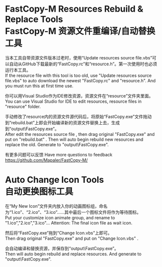 # FastCopy-M Resources Rebuild & Replace Tools<br>FastCopy-M 资源文件重编译/自动替换工具

当本工具自带资源文件版本过老时，使用“Update resources source file.vbs”可以自动从GitHub下载最新的“FastCopy.rc”和“resource.h”。第一次使用时也必须运行本工具。  
If the resource file with this tool is too old, use "Update resources source file.vbs" to auto download the newest "FastCopy.rc" and "resource.h". And you must run this at first time use.

你可以用Visual Studio作为IDE修改资源，资源文件在“resource”文件夹里面。  
You can use Visual Studio for IDE to edit resources, resource files in "resource" folder.

手动修改了resource内的资源文件源代码后，将原始“FastCopy.exe”文件拖动到“rebuild.bat”上即会开始编译新的资源文件替换上去，生成到“output\FastCopy.exe”。  
After edit the resources source file , then drag original "FastCopy.exe" and put on "rebuild.bat" . Then will auto begin rebuild new resources and replace the old. Generate to "output\FastCopy.exe".

有更多问题可以反馈
Have more questions to feedback
	https://github.com/Mapaler/FastCopy-M/

# Auto Change Icon Tools<br>自动更换图标工具

在“My New Icon”文件夹内放入你的动画图标组，命名为“1.ico”、“2.ico”、“3.ico”……其中最后一个图标文件将作为等待图标。  
Put your customize icon animate group, and rename to "1.ico","2.ico","3.ico"... Attention: The final icon file as wait icon.

然后将“FastCopy.exe”拖到“Change Icon.vbs”上即可。  
Then drag original "FastCopy.exe" and put on "Change Icon.vbs" . 

会自动编译和替换资源，并保存到“output\FastCopy.exe”。  
Then will auto begin rebuild and replace resources.  And generate to "output\FastCopy.exe".